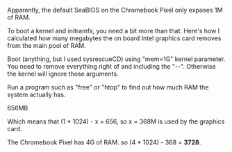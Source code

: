 Apparently, the default SeaBIOS on the Chromebook Pixel only exposes 1M of
RAM.

To boot a kernel and initramfs, you need a bit more than that. Here's how I
calculated how many megabytes the on board Intel graphics card removes from
the main pool of RAM.

Boot (anything, but I used sysrescueCD) using "mem=1G" kernel parameter. You
need to remove everything right of and including the "--". Otherwise the
kernel will ignore those arguments.

Run a program such as "free" or "htop" to find out how much RAM the system
actually has.

656MB

Which means that (1 * 1024) - x = 656, so x = 368M is used by the graphics
card.

The Chromebook Pixel has 4G of RAM. so (4 * 1024) - 368 = **3728**.

